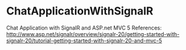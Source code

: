 ChatApplicationWithSignalR
==========================

Chat Application with SignalR and ASP.net MVC 5
References: http://www.asp.net/signalr/overview/signalr-20/getting-started-with-signalr-20/tutorial-getting-started-with-signalr-20-and-mvc-5